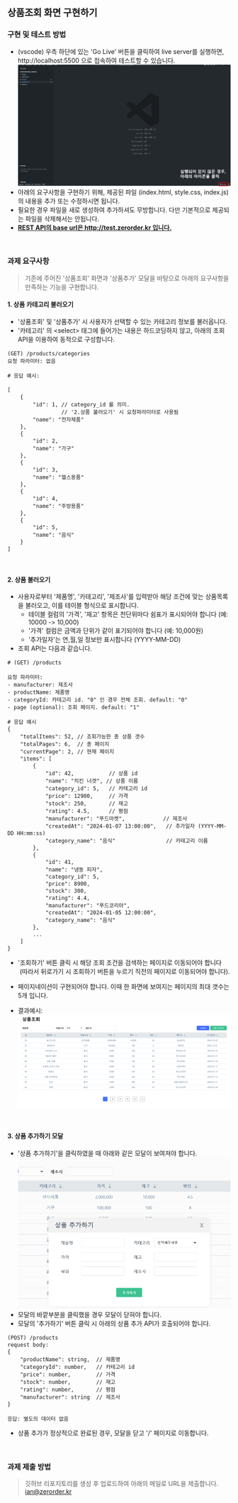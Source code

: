 ## 상품조회 화면 구현하기

### 구현 및 테스트 방법
- (vscode) 우측 하단에 있는 'Go Live' 버튼을 클릭하여 live server를 실행하면, http://localhost:5500 으로 접속하여 테스트할 수 있습니다. 
![ex_screenshot](./image/ex1.png)
- 아래의 요구사항을 구현하기 위해, 제공된 파일 (index.html, style.css, index.js)의 내용을 추가 또는 수정하시면 됩니다.
- 필요한 경우 파일을 새로 생성하여 추가하셔도 무방합니다. 다만 기본적으로 제공되는 파일을 삭제해서는 안됩니다.
- <b><u>REST API의 base url은 http://test.zerorder.kr 입니다.</u></b>

<br/>

### 과제 요구사항

> 기존에 주어진 '상품조회' 화면과 '상품추가' 모달을 바탕으로 아래의 요구사항을 만족하는 기능을 구현합니다.


#### 1. 상품 카테고리 불러오기
- '상품조회' 및 '상품추가' 시 사용자가 선택할 수 있는 카테고리 정보를 불러옵니다.
- '카테고리' 의 \<select> 태그에 들어가는 내용은 하드코딩하지 않고, 아래의 조회 API을 이용하여 동적으로 구성합니다.
```jsonc
(GET) /products/categories
요청 파라미터: 없음

# 응답 예시:

[
    {
        "id": 1, // category_id 를 의미. 
                 // '2.상품 불러오기' 시 요청파라미터로 사용됨 
        "name": "전자제품"
    },
    {
        "id": 2,
        "name": "가구"
    },
    {
        "id": 3,
        "name": "헬스용품"
    },
    {
        "id": 4,
        "name": "주방용품"
    },
    {
        "id": 5,
        "name": "음식"
    }
]
```
<br/>

#### 2. 상품 불러오기
- 사용자로부터 '제품명', '카테고리', '제조사'를 입력받아 해당 조건에 맞는 상품목록을 불러오고, 이를 테이블 형식으로 표시합니다.
    - 테이블 컬럼의 '가격', '재고' 항목은 천단위마다 쉼표가 표시되어야 합니다 (예: 10000 -> 10,000)
    - '가격' 컬럼은 금액과 단위가 같이 표기되어야 합니다 (예: 10,000원)
    - '추가일자'는 연,월,일 정보만 표시합니다 (YYYY-MM-DD)
- 조회 API는 다음과 같습니다.
```jsonc
# (GET) /products

요청 파라미터:
- manufacturer: 제조사 
- productName: 제품명
- categoryId: 카테고리 id. "0" 인 경우 전체 조회. default: "0"
- page (optional): 조회 페이지. default: "1"

# 응답 예시
{
    "totalItems": 52, // 조회가능한 총 상품 갯수
    "totalPages": 6,  // 총 페이지
    "currentPage": 2, // 현재 페이지
    "items": [
        {
            "id": 42,           // 상품 id
            "name": "치킨 너겟", // 상품 이름
            "category_id": 5,   // 카테고리 id
            "price": 12900,     // 가격
            "stock": 250,       // 재고
            "rating": 4.5,      // 평점
            "manufacturer": "푸드마켓",            // 제조사
            "createdAt": "2024-01-07 13:00:00",   // 추가일자 (YYYY-MM-DD HH:mm:ss)
            "category_name": "음식"                // 카테고리 이름
        },
        {
            "id": 41,
            "name": "냉동 피자",
            "category_id": 5,
            "price": 8900,
            "stock": 300,
            "rating": 4.4,
            "manufacturer": "푸드코리아",
            "createdAt": "2024-01-05 12:00:00",
            "category_name": "음식"
        },
        ...
    ]
}

```
- '조회하기' 버튼 클릭 시 해당 조회 조건을 검색하는 페이지로 이동되어야 합니다 &nbsp;(따라서 뒤로가기 시 조회하기 버튼을 누르기 직전의 페이지로 이동되어야 합니다).
- 페이지네이션이 구현되어야 합니다. 이때 한 화면에 보여지는 페이지의 최대 갯수는 5개 입니다.

- 결과예시: 
![ex_screenshot](./image/ex3.png)

<br/>

#### 3. 상품 추가하기 모달
- '상품 추가하기'을 클릭하였을 때 아래와 같은 모달이 보여져야 합니다.
![ex_screenshot](./image/ex5.png)
- 모달의 바깥부분을 클릭했을 경우 모달이 닫혀야 합니다.
- 모달의 '추가하기' 버튼 클릭 시 아래의 상품 추가 API가 호출되어야 합니다.
```jsonc
(POST) /products
request body: 
{
    "productName": string,  // 제품명
    "categoryId": number,   // 카테고리 id
    "price": number,        // 가격
    "stock": number,        // 재고
    "rating": number,       // 평점
    "manufacturer": string  // 제조사
}

응답: 별도의 데이터 없음
```
- 상품 추가가 정상적으로 완료된 경우, 모달을 닫고 '/' 페이지로 이동합니다.

<br/>

### 과제 제출 방법


> 깃허브 리포지토리를 생성 후 업로드하여 아래의 메일로 URL을 제출합니다. 
> <br/>
> ian@zerorder.kr